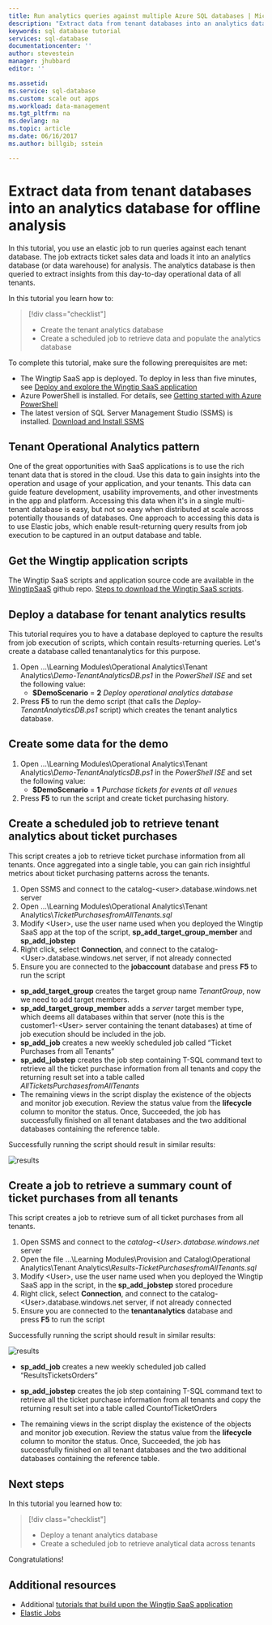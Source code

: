 ```yaml
---
title: Run analytics queries against multiple Azure SQL databases | Microsoft Docs
description: "Extract data from tenant databases into an analytics database for offline analysis"
keywords: sql database tutorial
services: sql-database
documentationcenter: ''
author: stevestein
manager: jhubbard
editor: ''

ms.assetid:
ms.service: sql-database
ms.custom: scale out apps
ms.workload: data-management
ms.tgt_pltfrm: na
ms.devlang: na
ms.topic: article
ms.date: 06/16/2017
ms.author: billgib; sstein

---
```

# Extract data from tenant databases into an analytics database for offline analysis

In this tutorial, you use an elastic job to run queries against each tenant database. The job extracts ticket sales data and loads it into an analytics database (or data warehouse) for analysis. The analytics database is then queried to extract insights from this day-to-day operational data of all tenants.


In this tutorial you learn how to:

> [!div class="checklist"]
> * Create the tenant analytics database
> * Create a scheduled job to retrieve data and populate the analytics database

To complete this tutorial, make sure the following prerequisites are met:

* The Wingtip SaaS app is deployed. To deploy in less than five minutes, see [Deploy and explore the Wingtip SaaS application](sql-database-saas-tutorial.md)
* Azure PowerShell is installed. For details, see [Getting started with Azure PowerShell](https://docs.microsoft.com/powershell/azure/get-started-azureps)
* The latest version of SQL Server Management Studio (SSMS) is installed. [Download and Install SSMS](https://docs.microsoft.com/sql/ssms/download-sql-server-management-studio-ssms)

## Tenant Operational Analytics pattern

One of the great opportunities with SaaS applications is to use the rich tenant data that is stored in the cloud. Use this data to gain insights into the operation and usage of your application, and your tenants. This data can guide feature development, usability improvements, and other investments in the app and platform. Accessing this data when it's in a single multi-tenant database is easy, but not so easy when distributed at scale across potentially thousands of databases. One approach to accessing this data is to use Elastic jobs, which enable result-returning query results from job execution to be captured in an output database and table.

## Get the Wingtip application scripts

The Wingtip SaaS scripts and application source code are available in the [WingtipSaaS](https://github.com/Microsoft/WingtipSaaS) github repo. [Steps to download the Wingtip SaaS scripts](sql-database-wtp-overview.md#download-and-unblock-the-wingtip-saas-scripts).

## Deploy a database for tenant analytics results

This tutorial requires you to have a database deployed to capture the results from job execution of scripts, which contain results-returning queries. Let's create a database called tenantanalytics for this purpose.

1. Open …\\Learning Modules\\Operational Analytics\\Tenant Analytics\\*Demo-TenantAnalyticsDB.ps1* in the *PowerShell ISE* and set the following value:
   * **$DemoScenario** = **2** *Deploy operational analytics database*
1. Press **F5** to run the demo script (that calls the *Deploy-TenantAnalyticsDB.ps1* script) which creates the tenant analytics database.

## Create some data for the demo

1. Open …\\Learning Modules\\Operational Analytics\\Tenant Analytics\\*Demo-TenantAnalyticsDB.ps1* in the *PowerShell ISE* and set the following value:
   * **$DemoScenario** = **1** *Purchase tickets for events at all venues*
1. Press **F5** to run the script and create ticket purchasing history.


## Create a scheduled job to retrieve tenant analytics about ticket purchases

This script creates a job to retrieve ticket purchase information from all tenants. Once aggregated into a single table, you can gain rich insightful metrics about ticket purchasing patterns across the tenants.

1. Open SSMS and connect to the catalog-&lt;user&gt;.database.windows.net server
1. Open ...\\Learning Modules\\Operational Analytics\\Tenant Analytics\\*TicketPurchasesfromAllTenants.sql*
1. Modify &lt;User&gt;, use the user name used when you deployed the Wingtip SaaS app at the top of the script, **sp\_add\_target\_group\_member** and **sp\_add\_jobstep**
1. Right click, select **Connection**, and connect to the catalog-&lt;User&gt;.database.windows.net server, if not already connected
1. Ensure you are connected to the **jobaccount** database and press **F5** to run the script

* **sp\_add\_target\_group** creates the target group name *TenantGroup*, now we need to add target members.
* **sp\_add\_target\_group\_member** adds a *server* target member type, which deems all databases within that server (note this is the customer1-&lt;User&gt; server containing the tenant databases) at time of job execution should be included in the job.
* **sp\_add\_job** creates a new weekly scheduled job called “Ticket Purchases from all Tenants”
* **sp\_add\_jobstep** creates the job step containing T-SQL command text to retrieve all the ticket purchase information from all tenants and copy the returning result set into a table called *AllTicketsPurchasesfromAllTenants*
* The remaining views in the script display the existence of the objects and monitor job execution. Review the status value from the **lifecycle** column to monitor the status. Once, Succeeded, the job has successfully finished on all tenant databases and the two additional databases containing the reference table.

Successfully running the script should result in similar results:

![results](media/sql-database-saas-tutorial-tenant-analytics/ticket-purchases-job.png)

## Create a job to retrieve a summary count of ticket purchases from all tenants

This script creates a job to retrieve sum of all ticket purchases from all tenants.

1. Open SSMS and connect to the *catalog-&lt;User&gt;.database.windows.net* server
1. Open the file …\\Learning Modules\\Provision and Catalog\\Operational Analytics\\Tenant Analytics\\*Results-TicketPurchasesfromAllTenants.sql*
1. Modify &lt;User&gt;, use the user name used when you deployed the Wingtip SaaS app in the script, in the **sp\_add\_jobstep** stored procedure
1. Right click, select **Connection**, and connect to the catalog-&lt;User&gt;.database.windows.net server, if not already connected
1. Ensure you are connected to the **tenantanalytics** database and press **F5** to run the script

Successfully running the script should result in similar results:

![results](media/sql-database-saas-tutorial-tenant-analytics/total-sales.png)



* **sp\_add\_job** creates a new weekly scheduled job called “ResultsTicketsOrders”

* **sp\_add\_jobstep** creates the job step containing T-SQL command text to retrieve all the ticket purchase information from all tenants and copy the returning result set into a table called CountofTicketOrders

* The remaining views in the script display the existence of the objects and monitor job execution. Review the status value from the **lifecycle** column to monitor the status. Once, Succeeded, the job has successfully finished on all tenant databases and the two additional databases containing the reference table.


## Next steps

In this tutorial you learned how to:

> [!div class="checklist"]
> * Deploy a tenant analytics database
> * Create a scheduled job to retrieve analytical data across tenants

Congratulations!

## Additional resources

* Additional [tutorials that build upon the Wingtip SaaS application](sql-database-wtp-overview.md#sql-database-wingtip-saas-tutorials)
* [Elastic Jobs](sql-database-elastic-jobs-overview.md)
